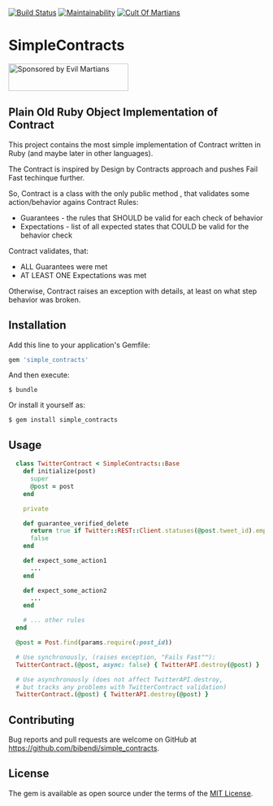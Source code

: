 [![Build Status](https://travis-ci.org/bibendi/simple_contracts.svg?branch=master)](https://travis-ci.org/bibendi/simple_contracts)
[![Maintainability](https://api.codeclimate.com/v1/badges/7bbb13403a539b107863/maintainability)](https://codeclimate.com/github/bibendi/simple_contracts/maintainability)
[![Cult Of Martians](http://cultofmartians.com/assets/badges/badge.svg)](https://cultofmartians.com/tasks/simple-contracts.html)

# SimpleContracts

<a href="https://evilmartians.com/?utm_source=simple_contracts">
<img src="https://evilmartians.com/badges/sponsored-by-evil-martians.svg" alt="Sponsored by Evil Martians" width="236" height="54"></a>

## Plain Old Ruby Object Implementation of Contract

This project contains the most simple implementation of Contract written in Ruby (and maybe later in other languages).

The Contract is inspired by Design by Contracts approach and pushes Fail Fast techinque further.

So, Contract is a class with the only public method , that validates some action/behavior agains Contract Rules:
 - Guarantees - the rules that SHOULD be valid for each check of behavior
 - Expectations - list of all expected states that COULD be valid for the behavior check

Contract validates, that:
 - ALL Guarantees were met
 - AT LEAST ONE Expectations was met

Otherwise, Contract raises an exception with details, at least on what step behavior was broken.

## Installation

Add this line to your application's Gemfile:

```ruby
gem 'simple_contracts'
```

And then execute:

    $ bundle

Or install it yourself as:

    $ gem install simple_contracts

## Usage

```ruby
  class TwitterContract < SimpleContracts::Base
    def initialize(post)
      super
      @post = post
    end

    private

    def guarantee_verified_delete
      return true if Twitter::REST::Client.statuses(@post.tweet_id).empty?
      false
    end

    def expect_some_action1
      ...
    end

    def expect_some_action2
      ...
    end

    # ... other rules
  end

  @post = Post.find(params.require(:post_id))

  # Use synchronously, (raises exception, "Fails Fast"™):
  TwitterContract.(@post, async: false) { TwitterAPI.destroy(@post) }

  # Use asynchronously (does not affect TwitterAPI.destroy,
  # but tracks any problems with TwitterContract validation)
  TwitterContract.(@post) { TwitterAPI.destroy(@post) }
```

## Contributing

Bug reports and pull requests are welcome on GitHub at https://github.com/bibendi/simple_contracts.

## License

The gem is available as open source under the terms of the [MIT License](https://opensource.org/licenses/MIT).
